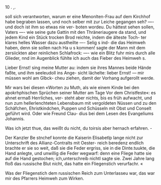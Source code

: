 10 . ,.

soll sich verantworten, warum er eine Menonlten-Frau auf
dem Kirchhof habe begraben lassen, und noch selber mit zur
Leiche gegangen seh? —- und doch ist ihm so etwas nie ver-
boten wordeu. Du hättest sehen sollen, Vaters —- wie seine
gute Gattin mit den Thräneriaugere da stand, und jedem
Kind ein Stück trocken Brod reichte, indem die älteste Toch-
ter klares helles Wasser dazu austheilte —- Selig s ind-
die das Heimweh haben, denn sie sollen nach
Ha u s kommen! sagte der Mann mit dem zersiickten aber
reinlichen Schlafrock: —- wie ein Blitz fuhr mirs durch alle
Glieder, nnd im Augenblick fühlte ich auch das Fieber des
Heimweh s.

Lieber Ernst! sing meine Mutter au: indem sie ihres
Mannes beide Hände faßte, und ihm seeleudoll ins Ange-
sicht lächelte: lieber Ernst! — mir müssen wohl am Glbck-
cheu ziehen, damit der Vorhang aufgerollt werde.

Mir wars bei diesen «Worten zu Muth, als wie einem
Kinde bei den apokrhphischen Sprüchen seiner Mutter am
Tage Vor dem Christfeste«: es ahnet ermaß Herrliches, ver-
steht aber nichts, bis es früh aufwacht, und nun zum
hellerlenchteten Lebensbaum mit vergoldeten Nüssen und zu
den Schäfchen, Ehristkindchen, Puppen und Schüsseln mit
Obst und Conselt geführt wird. Oder wie Freund Clau-
dius bei dem Lesen des Evangeliums Johannis.

Was ich jetzt thue, das weißt du nicht, du toirsis aber
hernach erfahren. -

Der Kanzler Be stnchef konnte die Kaiserin Elisabetlp
lange nicht zur Unterschrift des Allianz-Contralts mit Oester-
reich beredenz endlich brachte er sie so weit, daß sie die
Feder ergriss, sie in die Dinte.tuukte, die Hand anlegte,
und unwillig die Feder wegwarf: denn eine Fliege hatte sie
auf die Hand gestochen; ich,unterschreib nichtl sagte sie.
Zwei Jahre lang floß das russische Blut nicht, das hatte
ein Fliegenstich verurfachr. «

Was der Fliegenstich dem russischen Reich zum Unterlasseu
war, das war mir des Pfarrers Heimweh zum Wirken.

